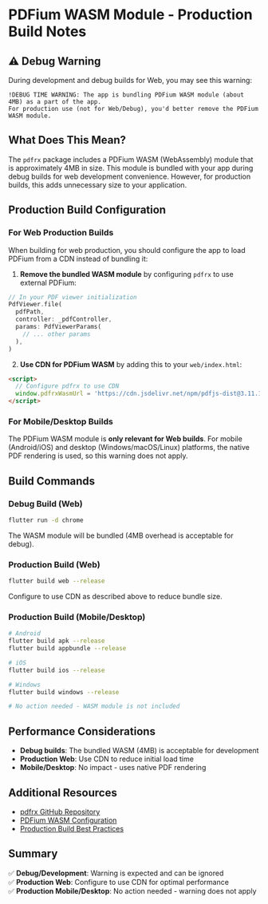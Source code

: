 # PDFium WASM Module - Production Build Notes

## ⚠️ Debug Warning

During development and debug builds for Web, you may see this warning:

```
!DEBUG TIME WARNING: The app is bundling PDFium WASM module (about 4MB) as a part of the app.
For production use (not for Web/Debug), you'd better remove the PDFium WASM module.
```

## What Does This Mean?

The `pdfrx` package includes a PDFium WASM (WebAssembly) module that is approximately 4MB in size. This module is bundled with your app during debug builds for web development convenience. However, for production builds, this adds unnecessary size to your application.

## Production Build Configuration

### For Web Production Builds

When building for web production, you should configure the app to load PDFium from a CDN instead of bundling it:

1. **Remove the bundled WASM module** by configuring `pdfrx` to use external PDFium:

```dart
// In your PDF viewer initialization
PdfViewer.file(
  pdfPath,
  controller: _pdfController,
  params: PdfViewerParams(
    // ... other params
  ),
)
```

2. **Use CDN for PDFium WASM** by adding this to your `web/index.html`:

```html
<script>
  // Configure pdfrx to use CDN
  window.pdfrxWasmUrl = 'https://cdn.jsdelivr.net/npm/pdfjs-dist@3.11.174/build/pdf.worker.min.js';
</script>
```

### For Mobile/Desktop Builds

The PDFium WASM module is **only relevant for Web builds**. For mobile (Android/iOS) and desktop (Windows/macOS/Linux) platforms, the native PDF rendering is used, so this warning does not apply.

## Build Commands

### Debug Build (Web)
```bash
flutter run -d chrome
```
The WASM module will be bundled (4MB overhead is acceptable for debug).

### Production Build (Web)
```bash
flutter build web --release
```
Configure to use CDN as described above to reduce bundle size.

### Production Build (Mobile/Desktop)
```bash
# Android
flutter build apk --release
flutter build appbundle --release

# iOS
flutter build ios --release

# Windows
flutter build windows --release

# No action needed - WASM module is not included
```

## Performance Considerations

- **Debug builds**: The bundled WASM (4MB) is acceptable for development
- **Production Web**: Use CDN to reduce initial load time
- **Mobile/Desktop**: No impact - uses native PDF rendering

## Additional Resources

- [pdfrx GitHub Repository](https://github.com/espresso3389/pdfrx)
- [PDFium WASM Configuration](https://github.com/espresso3389/pdfrx/tree/master/packages/pdfrx#note-for-building-release-builds)
- [Production Build Best Practices](https://github.com/espresso3389/pdfrx/blob/master/packages/pdfrx/README.md)

## Summary

✅ **Debug/Development**: Warning is expected and can be ignored  
✅ **Production Web**: Configure to use CDN for optimal performance  
✅ **Production Mobile/Desktop**: No action needed - warning does not apply
